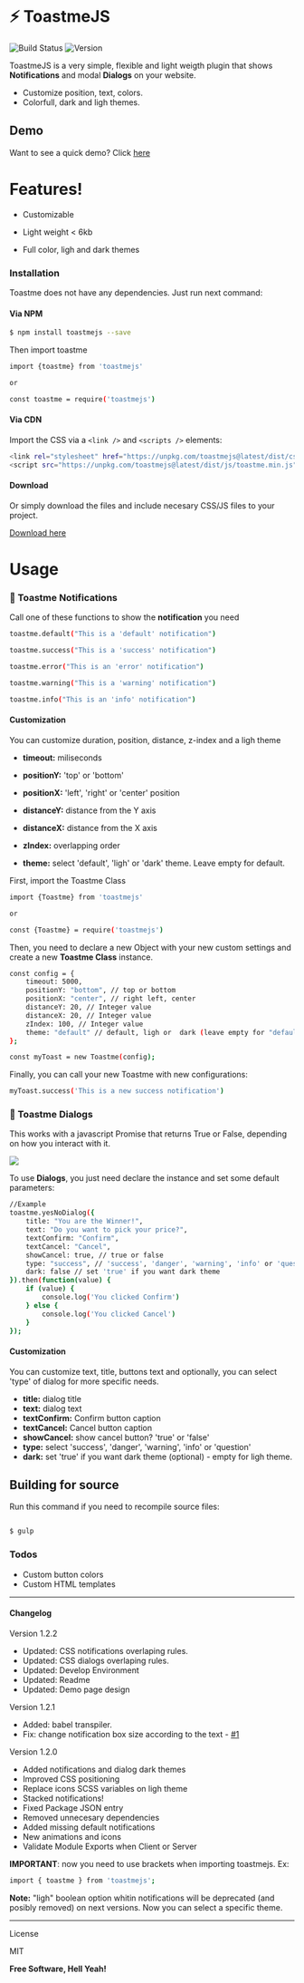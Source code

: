 # :zap: ToastmeJS

![Build Status](https://travis-ci.org/joemccann/dillinger.svg?branch=master)
![Version](https://img.shields.io/npm/v/toastmejs.svg?branch=master)

  
ToastmeJS is a very simple, flexible and light weigth plugin that shows **Notifications** and modal **Dialogs** on your website.

- Customize position, text, colors.
- Colorfull, dark and ligh themes.


## Demo

Want to see a quick demo? Click [here](https://alexsegen.github.io/toastmejs/)

  

  

# Features!

  

  

  

- Customizable

  

- Light weight < 6kb

- Full color, ligh and dark themes
  

  

  

### Installation

  

  

  

Toastme does not have any dependencies. Just run next command:

  

#### Via NPM

```sh 
$ npm install toastmejs --save
```

  

Then import toastme 

  

  

```sh
import {toastme} from 'toastmejs'

or

const toastme = require('toastmejs')
```


  

  
#### Via CDN

Import the CSS via a ```<link />``` and  ```<scripts />``` elements:
  

```sh 
<link rel="stylesheet" href="https://unpkg.com/toastmejs@latest/dist/css/toastme.css">
<script src="https://unpkg.com/toastmejs@latest/dist/js/toastme.min.js" ></script>
```

#### Download

Or simply download the files and include necesary CSS/JS files to your project.

  [Download here]([https://github.com/AlexSegen/toastmejs/releases](https://github.com/AlexSegen/toastmejs/releases))

  

# Usage


### 📣 Toastme Notifications
  

  

Call one of these functions to show the **notification** you need

  

  

```sh 
toastme.default("This is a 'default' notification")

toastme.success("This is a 'success' notification")

toastme.error("This is an 'error' notification")

toastme.warning("This is a 'warning' notification")

toastme.info("This is an 'info' notification")
```

  

  

#### Customization
You can customize duration, position, distance, z-index and a ligh theme

  

  

  

-  **timeout:** miliseconds

  

-  **positionY:** 'top' or 'bottom'

  

-  **positionX:** 'left', 'right' or 'center' position

  

-  **distanceY:** distance from the Y axis

  

-  **distanceX:** distance from the X axis

  

-  **zIndex:** overlapping order

  

-  **theme:** select 'default', 'ligh' or 'dark' theme. Leave empty for default.

  

First, import the Toastme Class
  

```sh
import {Toastme} from 'toastmejs'

or

const {Toastme} = require('toastmejs')
```

  

Then, you need to declare a new Object with your new custom settings and create a new **Toastme Class** instance.

  

  

```sh
const config = {
    timeout: 5000,
    positionY: "bottom", // top or bottom
    positionX: "center", // right left, center
    distanceY: 20, // Integer value
    distanceX: 20, // Integer value
    zIndex: 100, // Integer value
    theme: "default" // default, ligh or  dark (leave empty for "default" theme)
};

const myToast = new Toastme(config); 
```

 
Finally, you can call your new Toastme with new configurations:

```sh
myToast.success('This is a new success notification')
```

  

  ### 💬 Toastme Dialogs
  

  

This works with a javascript Promise that returns True or False, depending on how you interact with it. 

![](https://s3.us-east-2.amazonaws.com/toastmejs/images/toastme-dialogs-capture-compressor.gif)

To use **Dialogs**, you just need declare the instance and set some default parameters:

```sh 
//Example
toastme.yesNoDialog({
    title: "You are the Winner!",
    text: "Do you want to pick your price?",
    textConfirm: "Confirm",
    textCancel: "Cancel", 
    showCancel: true, // true or false
    type: "success", // 'success', 'danger', 'warning', 'info' or 'question'
	dark: false // set 'true' if you want dark theme
}).then(function(value) {
    if (value) {
        console.log('You clicked Confirm')
    } else {
        console.log('You clicked Cancel')
    }
});
```

  #### Customization
You can customize text, title, buttons text and optionally, you can select 'type' of dialog for more specific needs.

-  **title:** dialog title
-  **text:** dialog text
-  **textConfirm:** Confirm button caption
-  **textCancel:** Cancel button caption
-  **showCancel:** show cancel button? 'true' or 'false'
-  **type:** select 'success', 'danger', 'warning', 'info' or 'question'
-  **dark:** set 'true' if you want dark theme (optional) - empty for ligh theme.

 

## Building for source

  

  

Run this command if you need to recompile source files:

 ```sh

$ gulp

```
 

### Todos

  

  

  
- Custom button colors
- Custom HTML templates

  
----
  
#### Changelog

Version 1.2.2
- Updated: CSS notifications overlaping rules.
- Updated: CSS dialogs overlaping rules.
- Updated: Develop Environment 
- Updated: Readme 
- Updated: Demo page design

Version 1.2.1
- Added: babel transpiler.
- Fix: change notification box size according to the text -  [#1](https://github.com/AlexSegen/toastmejs/issues/1)

Version 1.2.0
- Added notifications and dialog dark themes
- Improved CSS positioning
- Replace icons SCSS variables on ligh theme
- Stacked notifications!
- Fixed Package JSON entry
- Removed unnecesary dependencies
- Added missing default notifications
- New animations and icons
- Validate Module Exports when Client or Server

**IMPORTANT**: now you need to use brackets when importing toastmejs. Ex: 

 ```sh
import { toastme } from 'toastmejs';

```


**Note:** "ligh" boolean option whitin notifications will be deprecated (and posibly removed) on next versions. Now you can select a specific theme.


----
License
    

  

MIT

  

  

  

**Free Software, Hell Yeah!**
